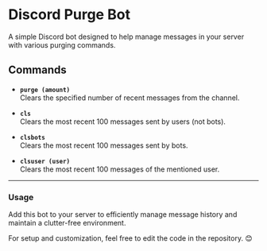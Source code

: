 # Discord Purge Bot

A simple Discord bot designed to help manage messages in your server with various purging commands.  

## Commands

- **`purge (amount)`**  
  Clears the specified number of recent messages from the channel.
  
- **`cls`**  
  Clears the most recent 100 messages sent by users (not bots).  

- **`clsbots`**  
  Clears the most recent 100 messages sent by bots.  

- **`clsuser (user)`**  
  Clears the most recent 100 messages of the mentioned user.  


---

### Usage  
Add this bot to your server to efficiently manage message history and maintain a clutter-free environment.  

For setup and customization, feel free to edit the code in the repository. 😊

